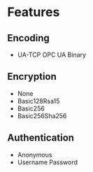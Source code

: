 # Features
## Encoding
 - UA-TCP OPC UA Binary 
## Encryption
 - None
 - Basic128Rsa15
 - Basic256
 - Basic256Sha256
## Authentication
 - Anonymous
 - Username Password
